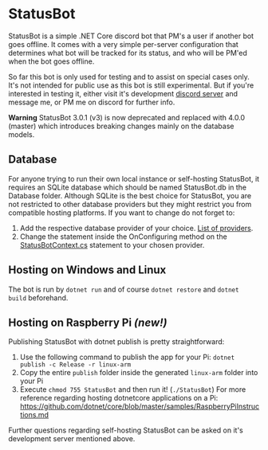# StatusBot

StatusBot is a simple .NET Core discord bot that PM's a user if another bot goes offline. It comes with a very simple per-server configuration that determines what bot will be tracked for its status, and who will be PM'ed when the bot goes offline.

So far this bot is only used for testing and to assist on special cases only. It's not intended for public use as this bot is still experimental. But if you're interested in testing it, either visit it's development [discord server](https://discord.gg/HPpxujb) and message me, or PM me on discord for further info.

**Warning** StatusBot 3.0.1 (v3) is now deprecated and replaced with 4.0.0 (master) which introduces breaking changes mainly on the database models.

## Database
For anyone trying to run their own local instance or self-hosting StatusBot, it requires an SQLite database which should be named StatusBot.db in the Database folder.
Although SQLite is the best choice for StatusBot, you are not restricted to other database providers but they might restrict you from compatible hosting platforms. If you want to change do not forget to:
1. Add the respective database provider of your choice. [List of providers](https://docs.microsoft.com/en-us/ef/core/providers/).
2. Change the statement inside the OnConfiguring method on the [StatusBotContext.cs](https://github.com/StahlFerro/StatusBot/blob/master/StatusBot/Models/StatusBotContext.cs) statement to your chosen provider.

## Hosting on Windows and Linux
The bot is run by `dotnet run` and of course `dotnet restore` and `dotnet build` beforehand.

## Hosting on Raspberry Pi *(new!)*
Publishing StatusBot with dotnet publish is pretty straightforward:
1. Use the following command to publish the app for your Pi: `dotnet publish -c Release -r linux-arm`
2. Copy the entire `publish` folder inside the generated `linux-arm` folder into your Pi
3. Execute `chmod 755 StatusBot` and then run it! (`./StatusBot`)
For more reference regarding hosting dotnetcore applications on a Pi: https://github.com/dotnet/core/blob/master/samples/RaspberryPiInstructions.md

Further questions regarding self-hosting StatusBot can be asked on it's development server mentioned above.
